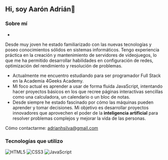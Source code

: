 ## Hi, soy Aarón Adrián👋

<!--
**Ayakta-est/Ayakta-est** is a ✨ _special_ ✨ repository because its `README.md` (this file) appears on your GitHub profile.

Here are some ideas to get you started:

- 🔭 I’m currently working on ...
- 🌱 I’m currently learning ...
- 👯 I’m looking to collaborate on ...
- 🤔 I’m looking for help with ...
- 💬 Ask me about ...
- 📫 How to reach me: ...
- 😄 Pronouns: ...
- ⚡ Fun fact: ...
-->
### Sobre mí
-
Desde muy joven he estado familiarizado con las nuevas tecnologías y poseo conocimientos sólidos en sistemas informáticos. Tengo experiencia práctica en la creación y mantenimiento de servidores de videojuegos, lo que me ha permitido desarrollar habilidades en configuración de redes, optimización del rendimiento y resolución de problemas.
- Actualmente me encuentro estudiando para ser programador Full Stack en la Academia 4Geeks Academy.
- Mi foco actual es aprender a usar de forma fluida JavaScript, intentando hacer proyectos básicos en los que recree páginas interactivas sencillas como una calculadora, un calendario o un bloc de notas.
- Desde siempre he estado fascinado por cómo las máquinas pueden aprender y tomar decisiones. Mi objetivo es desarrollar proyectos innovadores que aprovechen el poder de la **inteligencia artificial** para resolver problemas complejos y mejorar la vida de las personas.

Cómo contactarme: adrianhsilva@gmail.com
  
### Tecnologías que utilizo
![HTML5](https://img.shields.io/badge/-HTML5-E34F26?logo=html5&logoColor=white&style=flat)
![CSS3](https://img.shields.io/badge/-CSS3-1572B6?logo=css3&logoColor=white&style=flat)
![JavaScript](https://img.shields.io/badge/-JavaScript-F7DF1E?logo=javascript&logoColor=black&style=flat)

